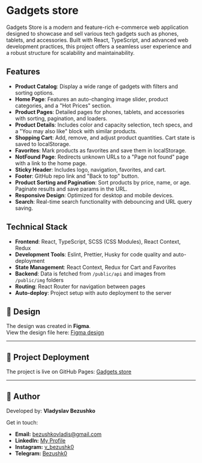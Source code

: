 # Gadgets store

Gadgets Store is a modern and feature-rich e-commerce web application designed to showcase and sell various tech gadgets such as phones, tablets, and accessories. Built with React, TypeScript, and advanced web development practices, this project offers a seamless user experience and a robust structure for scalability and maintainability.

## Features

- **Product Catalog**: Display a wide range of gadgets with filters and sorting options.
- **Home Page**: Features an auto-changing image slider, product categories, and a "Hot Prices" section.
- **Product Pages**: Detailed pages for phones, tablets, and accessories with sorting, pagination, and loaders.
- **Product Details**: Includes color and capacity selection, tech specs, and a "You may also like" block with similar products.
- **Shopping Cart**: Add, remove, and adjust product quantities. Cart state is saved to localStorage.
- **Favorites**: Mark products as favorites and save them in localStorage.
- **NotFound Page**: Redirects unknown URLs to a "Page not found" page with a link to the home page.
- **Sticky Header**: Includes logo, navigation, favorites, and cart.
- **Footer**: GitHub repo link and "Back to top" button.
- **Product Sorting and Pagination**: Sort products by price, name, or age. Paginate results and save params in the URL.
- **Responsive Design**: Optimized for desktop and mobile devices.
- **Search**: Real-time search functionality with debouncing and URL query saving.

## Technical Stack

- **Frontend**: React, TypeScript, SCSS (CSS Modules), React Context, Redux
- **Development Tools**: Eslint, Prettier, Husky for code quality and auto-deployment
- **State Management**: React Context, Redux for Cart and Favorites
- **Backend**: Data is fetched from `/public/api` and images from `/public/img` folders
- **Routing**: React Router for navigation between pages
- **Auto-deploy**: Project setup with auto deployment to the server

## 🎨 Design

The design was created in **Figma**.  
View the design file here: [Figma design](https://www.figma.com/design/BUusqCIMAWALqfBahnyIiH/Phone-catalog-(V2)-Original-Dark?node-id=0-1&p=f)

---

## 🚀 Project Deployment

The project is live on GitHub Pages: [Gadgets store](https://bezushk0.github.io/Gadgets-store/)

---

## 👤 **Author**

Developed by: **Vladyslav Bezushko**

Get in touch:

- **Email:** bezushkovladis@gmail.com  
- **LinkedIn:** [My Profile](https://www.linkedin.com/in/vladislav-bezushko-173795232/)  
- **Instagram:** [v_bezushk0](https://www.instagram.com/v_bezushk0/)  
- **Telegram:** [Bezushk0](https://t.me/Bezushk0)

